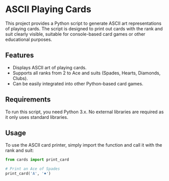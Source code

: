 # ASCII Playing Cards

This project provides a Python script to generate ASCII art representations of playing cards. The script is designed to print out cards with the rank and suit clearly visible, suitable for console-based card games or other educational purposes.

## Features

- Displays ASCII art of playing cards.
- Supports all ranks from 2 to Ace and suits (Spades, Hearts, Diamonds, Clubs).
- Can be easily integrated into other Python-based card games.

## Requirements

To run this script, you need Python 3.x. No external libraries are required as it only uses standard libraries.

## Usage

To use the ASCII card printer, simply import the function and call it with the rank and suit:

```python
from cards import print_card

# Print an Ace of Spades
print_card('A', '♠')
